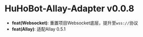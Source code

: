 # HuHoBot-Allay-Adapter v0.0.8

- **feat(Websocket)**: 重置项目Websocket底层，提升至`wss://`协议
- **feat(Allay)**: 适配Allay 0.5.1